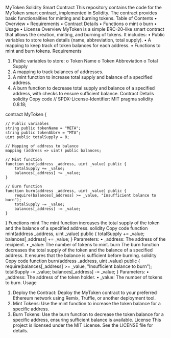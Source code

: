 MyToken Solidity Smart Contract
This repository contains the code for the MyToken smart contract, implemented in Solidity. The contract provides basic functionalities for minting and burning tokens.
Table of Contents
•	Overview
•	Requirements
•	Contract Details
•	Functions
o	mint
o	burn
•	Usage
•	License
Overview
MyToken is a simple ERC-20-like smart contract that allows the creation, minting, and burning of tokens. It includes:
•	Public variables to store token details (name, abbreviation, total supply).
•	A mapping to keep track of token balances for each address.
•	Functions to mint and burn tokens.
Requirements
1.	Public variables to store:
o	Token Name
o	Token Abbreviation
o	Total Supply
2.	A mapping to track balances of addresses.
3.	A mint function to increase total supply and balance of a specified address.
4.	A burn function to decrease total supply and balance of a specified address, with checks to ensure sufficient balance.
Contract Details
solidity
Copy code
// SPDX-License-Identifier: MIT
pragma solidity 0.8.18;

contract MyToken {

    // Public variables
    string public tokenName = "META";
    string public tokenAbbrv = "MTA";
    uint public totalSupply = 0;

    // Mapping of address to balance
    mapping (address => uint) public balances;
    
    // Mint function
    function mint(address _address, uint _value) public {
        totalSupply += _value;
        balances[_address] += _value;
    }

    // Burn function
    function burn(address _address, uint _value) public {
        require(balances[_address] >= _value, "Insufficient balance to burn");
        totalSupply -= _value;
        balances[_address] -= _value;
    }
}
Functions
mint
The mint function increases the total supply of the token and the balance of a specified address.
solidity
Copy code
function mint(address _address, uint _value) public {
    totalSupply += _value;
    balances[_address] += _value;
}
Parameters:
•	_address: The address of the recipient.
•	_value: The number of tokens to mint.
burn
The burn function decreases the total supply of the token and the balance of a specified address. It ensures that the balance is sufficient before burning.
solidity
Copy code
function burn(address _address, uint _value) public {
    require(balances[_address] >= _value, "Insufficient balance to burn");
    totalSupply -= _value;
    balances[_address] -= _value;
}
Parameters:
•	_address: The address of the token holder.
•	_value: The number of tokens to burn.
Usage
1.	Deploy the Contract: Deploy the MyToken contract to your preferred Ethereum network using Remix, Truffle, or another deployment tool.
2.	Mint Tokens: Use the mint function to increase the token balance for a specific address.
3.	Burn Tokens: Use the burn function to decrease the token balance for a specific address, ensuring sufficient balance is available.
License
This project is licensed under the MIT License. See the LICENSE file for details.


